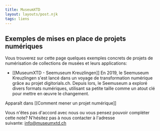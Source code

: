 ```yaml
---
title: MuseumXTD
layout: layouts/post.njk
tags: liens
---
```

## Exemples de mises en place de projets numériques
Vous trouverez sur cette page quelques exemples concrets de projets de numérisation de collections de musées et leurs applications:

- [[MuseumXTD - Seemuseum Kreuzlingen]]
   En 2019, le Seemuseum Kreuzlingen s'est lancé dans un voyage de transformation numérique grâce au projet digitorials.ch. Depuis lors, le Seemuseum a exploré divers formats numériques, utilisant sa petite taille comme un atout clé pour mettre en œuvre le changement.

  


Apparaît dans [[Comment mener un projet numérique]]

Vous n'êtes pas d'accord avec nous ou vous pensez pouvoir compléter cette note? N'hésitez pas à nous contacter à l'adresse suivante: [info@museumxtd.ch](mailto:info@museumxtd.ch)